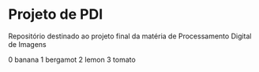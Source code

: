 # Projeto de PDI
Repositório destinado ao projeto final da matéria de Processamento Digital de Imagens

0 banana
1 bergamot
2 lemon
3 tomato
